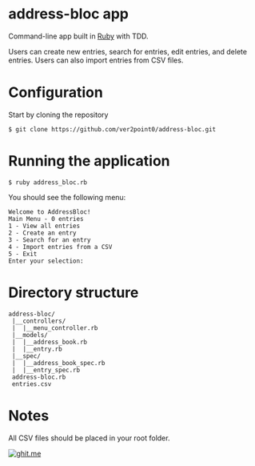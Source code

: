 # address-bloc app
Command-line app built in [Ruby](https://www.ruby-lang.org/en/) with TDD.

Users can create new entries, search for entries, edit entries, and delete entries. Users can also import entries from CSV files.

# Configuration

Start by cloning the repository
```
$ git clone https://github.com/ver2point0/address-bloc.git
```

# Running the application
```
$ ruby address_bloc.rb
```
You should see the following menu:
```
Welcome to AddressBloc!
Main Menu - 0 entries
1 - View all entries
2 - Create an entry
3 - Search for an entry
4 - Import entries from a CSV
5 - Exit
Enter your selection: 
```

# Directory structure
```
address-bloc/
 |__controllers/
 |  |__menu_controller.rb
 |__models/
 |  |__address_book.rb
 |  |__entry.rb
 |__spec/
 |  |__address_book_spec.rb
 |  |__entry_spec.rb
 address-bloc.rb
 entries.csv
```

# Notes
All CSV files should be placed in your root folder.

[![ghit.me](https://ghit.me/badge.svg?repo=ver2point0/address-bloc)](https://ghit.me/repo/ver2point0/address-bloc)